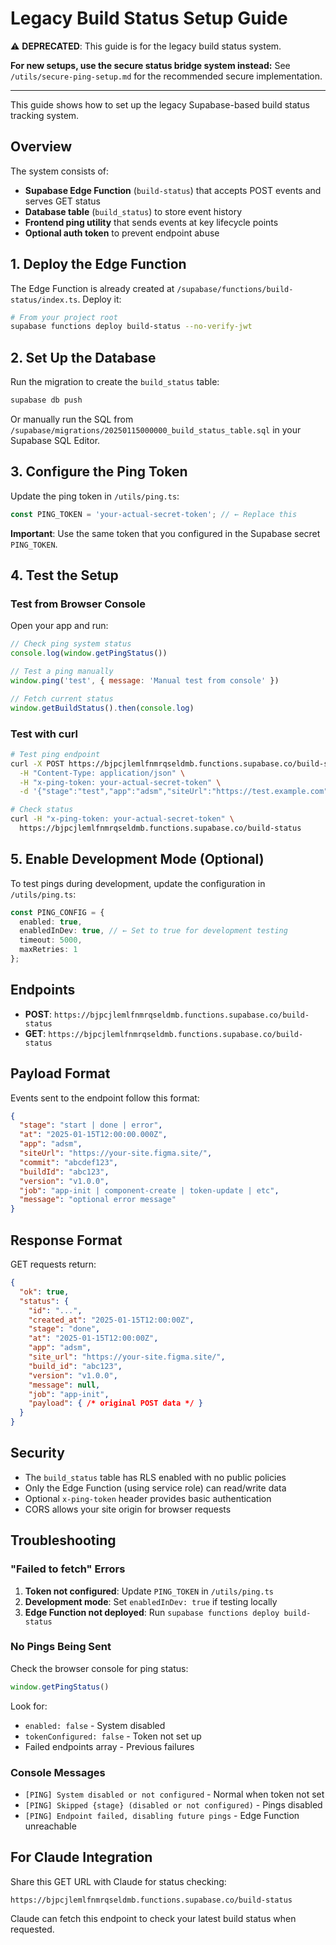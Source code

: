 # Legacy Build Status Setup Guide

⚠️ **DEPRECATED**: This guide is for the legacy build status system. 

**For new setups, use the secure status bridge system instead:**
See `/utils/secure-ping-setup.md` for the recommended secure implementation.

---

This guide shows how to set up the legacy Supabase-based build status tracking system.

## Overview

The system consists of:
- **Supabase Edge Function** (`build-status`) that accepts POST events and serves GET status
- **Database table** (`build_status`) to store event history  
- **Frontend ping utility** that sends events at key lifecycle points
- **Optional auth token** to prevent endpoint abuse

## 1. Deploy the Edge Function

The Edge Function is already created at `/supabase/functions/build-status/index.ts`. Deploy it:

```bash
# From your project root
supabase functions deploy build-status --no-verify-jwt
```

## 2. Set Up the Database

Run the migration to create the `build_status` table:

```bash
supabase db push
```

Or manually run the SQL from `/supabase/migrations/20250115000000_build_status_table.sql` in your Supabase SQL Editor.

## 3. Configure the Ping Token

Update the ping token in `/utils/ping.ts`:

```ts
const PING_TOKEN = 'your-actual-secret-token'; // ← Replace this
```

**Important**: Use the same token that you configured in the Supabase secret `PING_TOKEN`.

## 4. Test the Setup

### Test from Browser Console

Open your app and run:

```js
// Check ping system status
console.log(window.getPingStatus())

// Test a ping manually
window.ping('test', { message: 'Manual test from console' })

// Fetch current status
window.getBuildStatus().then(console.log)
```

### Test with curl

```bash
# Test ping endpoint
curl -X POST https://bjpcjlemlfnmrqseldmb.functions.supabase.co/build-status \
  -H "Content-Type: application/json" \
  -H "x-ping-token: your-actual-secret-token" \
  -d '{"stage":"test","app":"adsm","siteUrl":"https://test.example.com","buildId":"test-123"}'

# Check status
curl -H "x-ping-token: your-actual-secret-token" \
  https://bjpcjlemlfnmrqseldmb.functions.supabase.co/build-status
```

## 5. Enable Development Mode (Optional)

To test pings during development, update the configuration in `/utils/ping.ts`:

```ts
const PING_CONFIG = {
  enabled: true,
  enabledInDev: true, // ← Set to true for development testing
  timeout: 5000,
  maxRetries: 1
};
```

## Endpoints

- **POST**: `https://bjpcjlemlfnmrqseldmb.functions.supabase.co/build-status`
- **GET**: `https://bjpcjlemlfnmrqseldmb.functions.supabase.co/build-status`

## Payload Format

Events sent to the endpoint follow this format:

```json
{
  "stage": "start | done | error",
  "at": "2025-01-15T12:00:00.000Z",
  "app": "adsm",
  "siteUrl": "https://your-site.figma.site/",
  "commit": "abcdef123",
  "buildId": "abc123",
  "version": "v1.0.0",
  "job": "app-init | component-create | token-update | etc",
  "message": "optional error message"
}
```

## Response Format

GET requests return:

```json
{
  "ok": true,
  "status": {
    "id": "...",
    "created_at": "2025-01-15T12:00:00Z",
    "stage": "done",
    "at": "2025-01-15T12:00:00Z",
    "app": "adsm",
    "site_url": "https://your-site.figma.site/",
    "build_id": "abc123",
    "version": "v1.0.0",
    "message": null,
    "job": "app-init",
    "payload": { /* original POST data */ }
  }
}
```

## Security

- The `build_status` table has RLS enabled with no public policies
- Only the Edge Function (using service role) can read/write data
- Optional `x-ping-token` header provides basic authentication
- CORS allows your site origin for browser requests

## Troubleshooting

### "Failed to fetch" Errors
1. **Token not configured**: Update `PING_TOKEN` in `/utils/ping.ts`
2. **Development mode**: Set `enabledInDev: true` if testing locally
3. **Edge Function not deployed**: Run `supabase functions deploy build-status`

### No Pings Being Sent
Check the browser console for ping status:
```js
window.getPingStatus()
```

Look for:
- `enabled: false` - System disabled
- `tokenConfigured: false` - Token not set up
- Failed endpoints array - Previous failures

### Console Messages
- `[PING] System disabled or not configured` - Normal when token not set
- `[PING] Skipped {stage} (disabled or not configured)` - Pings disabled
- `[PING] Endpoint failed, disabling future pings` - Edge Function unreachable

## For Claude Integration

Share this GET URL with Claude for status checking:
```
https://bjpcjlemlfnmrqseldmb.functions.supabase.co/build-status
```

Claude can fetch this endpoint to check your latest build status when requested.